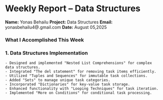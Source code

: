 # Weekly Report –   Data Structures
**Name:** Yonas Behailu
**Project:** Data Structures
 **Email:** yonasbehailu4@.gmail.com
**Date:**  August 05,2025

### What I Accomplished This Week

### 1. Data Structures Implementation
    - Designed and implemented "Nested List Comprehensions" for complex data structures.
    - Integrated "The del statement" for removing task items efficiently.
    - Utilized "Tuples and Sequences" for immutable task collections.
    - Added "Sets" to manage unique task categories.
    - Incorporated "Dictionaries" for key-value task storage.
    - Enhanced functionality with "Looping Techniques" for task iteration.
    - Implemented "More on Conditions" for conditional task processing.